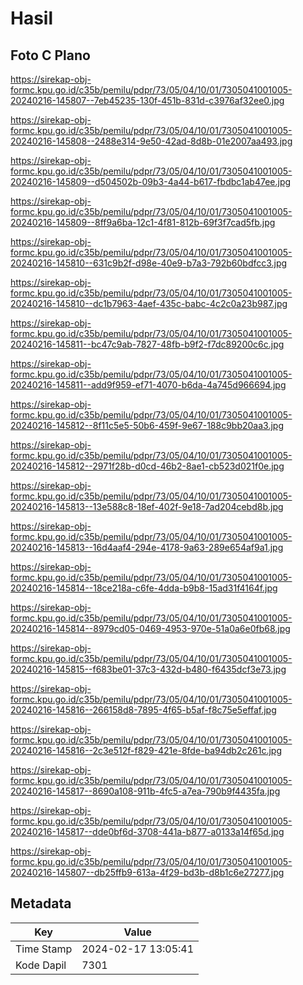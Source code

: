# Hasil

## Foto C Plano

https://sirekap-obj-formc.kpu.go.id/c35b/pemilu/pdpr/73/05/04/10/01/7305041001005-20240216-145807--7eb45235-130f-451b-831d-c3976af32ee0.jpg

https://sirekap-obj-formc.kpu.go.id/c35b/pemilu/pdpr/73/05/04/10/01/7305041001005-20240216-145808--2488e314-9e50-42ad-8d8b-01e2007aa493.jpg

https://sirekap-obj-formc.kpu.go.id/c35b/pemilu/pdpr/73/05/04/10/01/7305041001005-20240216-145809--d504502b-09b3-4a44-b617-fbdbc1ab47ee.jpg

https://sirekap-obj-formc.kpu.go.id/c35b/pemilu/pdpr/73/05/04/10/01/7305041001005-20240216-145809--8ff9a6ba-12c1-4f81-812b-69f3f7cad5fb.jpg

https://sirekap-obj-formc.kpu.go.id/c35b/pemilu/pdpr/73/05/04/10/01/7305041001005-20240216-145810--631c9b2f-d98e-40e9-b7a3-792b60bdfcc3.jpg

https://sirekap-obj-formc.kpu.go.id/c35b/pemilu/pdpr/73/05/04/10/01/7305041001005-20240216-145810--dc1b7963-4aef-435c-babc-4c2c0a23b987.jpg

https://sirekap-obj-formc.kpu.go.id/c35b/pemilu/pdpr/73/05/04/10/01/7305041001005-20240216-145811--bc47c9ab-7827-48fb-b9f2-f7dc89200c6c.jpg

https://sirekap-obj-formc.kpu.go.id/c35b/pemilu/pdpr/73/05/04/10/01/7305041001005-20240216-145811--add9f959-ef71-4070-b6da-4a745d966694.jpg

https://sirekap-obj-formc.kpu.go.id/c35b/pemilu/pdpr/73/05/04/10/01/7305041001005-20240216-145812--8f11c5e5-50b6-459f-9e67-188c9bb20aa3.jpg

https://sirekap-obj-formc.kpu.go.id/c35b/pemilu/pdpr/73/05/04/10/01/7305041001005-20240216-145812--2971f28b-d0cd-46b2-8ae1-cb523d021f0e.jpg

https://sirekap-obj-formc.kpu.go.id/c35b/pemilu/pdpr/73/05/04/10/01/7305041001005-20240216-145813--13e588c8-18ef-402f-9e18-7ad204cebd8b.jpg

https://sirekap-obj-formc.kpu.go.id/c35b/pemilu/pdpr/73/05/04/10/01/7305041001005-20240216-145813--16d4aaf4-294e-4178-9a63-289e654af9a1.jpg

https://sirekap-obj-formc.kpu.go.id/c35b/pemilu/pdpr/73/05/04/10/01/7305041001005-20240216-145814--18ce218a-c6fe-4dda-b9b8-15ad31f4164f.jpg

https://sirekap-obj-formc.kpu.go.id/c35b/pemilu/pdpr/73/05/04/10/01/7305041001005-20240216-145814--8979cd05-0469-4953-970e-51a0a6e0fb68.jpg

https://sirekap-obj-formc.kpu.go.id/c35b/pemilu/pdpr/73/05/04/10/01/7305041001005-20240216-145815--f683be01-37c3-432d-b480-f6435dcf3e73.jpg

https://sirekap-obj-formc.kpu.go.id/c35b/pemilu/pdpr/73/05/04/10/01/7305041001005-20240216-145816--266158d8-7895-4f65-b5af-f8c75e5effaf.jpg

https://sirekap-obj-formc.kpu.go.id/c35b/pemilu/pdpr/73/05/04/10/01/7305041001005-20240216-145816--2c3e512f-f829-421e-8fde-ba94db2c261c.jpg

https://sirekap-obj-formc.kpu.go.id/c35b/pemilu/pdpr/73/05/04/10/01/7305041001005-20240216-145817--8690a108-911b-4fc5-a7ea-790b9f4435fa.jpg

https://sirekap-obj-formc.kpu.go.id/c35b/pemilu/pdpr/73/05/04/10/01/7305041001005-20240216-145817--dde0bf6d-3708-441a-b877-a0133a14f65d.jpg

https://sirekap-obj-formc.kpu.go.id/c35b/pemilu/pdpr/73/05/04/10/01/7305041001005-20240216-145807--db25ffb9-613a-4f29-bd3b-d8b1c6e27277.jpg


## Metadata

| Key        | Value               |
| ---------- | ------------------- |
| Time Stamp | 2024-02-17 13:05:41 |
| Kode Dapil | 7301                |




